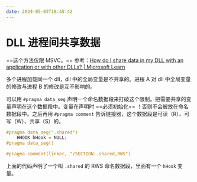 ```yaml
---
date: 2024-05-03T18:45:42
---
```


# DLL 进程间共享数据

==这个方法仅限 MSVC。== 参考：[How do I share data in my DLL with an application or with other DLLs? | Microsoft Learn](https://learn.microsoft.com/en-us/previous-versions/visualstudio/visual-studio-2008/h90dkhs0(v=vs.90)?redirectedfrom=MSDN)

多个进程加载同一个 dll，dll 中的全局变量是不共享的。进程 A 对 dll 中全局变量的修改与进程 B 的修改是互不影响的。

可以用 `#pragma data_seg` 声明一个命名数据段来打破这个限制。把需要共享的变量声明在这个数据段中。变量在声明时 ==必须初始化== ！否则不会被放在命名数据段中。之后再用 `#pragma comment` 告诉链接器，这个数据段是可读（R）、可写（W）、共享（S）的。

``` c
#pragma data_seg(".shared")
    HHOOK hHook = NULL;
#pragma data_seg()

#pragma comment(linker, "/SECTION:.shared,RWS")
```

上面的代码声明了一个叫 `.shared` 的 RWS 命名数据段，里面有一个 `hHook` 变量。
